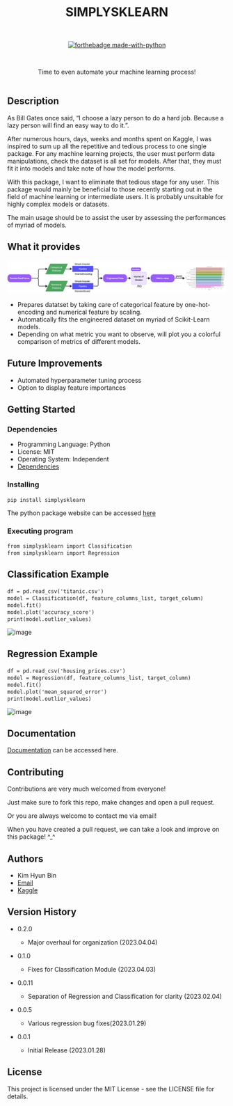 <div align="center">
<h1>SIMPLYSKLEARN</h1>
<br>

[![forthebadge made-with-python](http://ForTheBadge.com/images/badges/made-with-python.svg)](https://www.python.org/)

<br>

<p>Time to even automate your machine learning process!

<br>
<br>
</div>

## Description

As Bill Gates once said, “I choose a lazy person to do a hard job. Because a lazy person will find an easy way to do it.”.

After numerous hours, days, weeks and months spent on Kaggle, I was inspired to sum up all the repetitive and tedious process to one single package. 
For any machine learning projects, the user must perform data manipulations, check the dataset is all set for models.
After that, they must fit it into models and take note of how the model performs. 

With this package, I want to eliminate that tedious stage for any user. 
This package would mainly be beneficial to those recently starting out in the field of machine learning or intermediate users. 
It is probably unsuitable for highly complex models or datasets. 

The main usage should be to assist the user by assessing the performances of myriad of models.

## What it provides

![image](https://github.com/vanilladucky/ModelExploration/blob/main/images/modelflow.png)

* Prepares datatset by taking care of categorical feature by one-hot-encoding and numerical feature by scaling.
* Automatically fits the engineered dataset on myriad of Scikit-Learn models. 
* Depending on what metric you want to observe, will plot you a colorful comparison of metrics of different models. 

## Future Improvements 

* Automated hyperparameter tuning process
* Option to display feature importances 

## Getting Started

### Dependencies

* Programming Language: Python
* License: MIT
* Operating System: Independent
* [Dependencies](https://github.com/vanilladucky/simplysklearn/blob/main/requirements.txt)

### Installing

```
pip install simplysklearn
```
The python package website can be accessed [here](https://pypi.org/project/simplysklearn/) 

### Executing program

```
from simplysklearn import Classification
from simplysklearn import Regression
```

## Classification Example 
```
df = pd.read_csv('titanic.csv')
model = Classification(df, feature_columns_list, target_column)
model.fit()
model.plot('accuracy_score')
print(model.outlier_values)
```
![image](https://user-images.githubusercontent.com/77542415/215261264-a14ed13e-9bdc-4d76-b280-b1040c7ab74c.png)

## Regression Example
```
df = pd.read_csv('housing_prices.csv')
model = Regression(df, feature_columns_list, target_column)
model.fit()
model.plot('mean_squared_error')
print(model.outlier_values)
```
![image](https://user-images.githubusercontent.com/77542415/215264939-2daae110-f53b-4538-9be3-1f0d936dc9b9.png)

## Documentation

[Documentation](https://simplysklearn.readthedocs.io/en/latest/) can be accessed here.

## Contributing

Contributions are very much welcomed from everyone! 

Just make sure to fork this repo, make changes and open a pull request.

Or you are always welcome to contact me via email!

When you have created a pull request, we can take a look and improve on this package! ^_^

## Authors

* Kim Hyun Bin 
* [Email](KIMH0004@e.ntu.edu.sg)
* [Kaggle](https://www.kaggle.com/kimmik123)

## Version History

* 0.2.0 
    * Major overhaul for organization (2023.04.04)
    
* 0.1.0
    * Fixes for Classification Module (2023.04.03)

* 0.0.11
    * Separation of Regression and Classification for clarity (2023.02.04)

* 0.0.5
    * Various regression bug fixes(2023.01.29)

* 0.0.1
    * Initial Release (2023.01.28)

## License

This project is licensed under the MIT License - see the LICENSE file for details.
